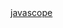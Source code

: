 <!DOCTYPE html>
<html>
<head>
  <title>
    Java study
  </title>
</head>
<body>
  <a href="D:\eclipse-workspace\java1008\src\org\opentutorials\javatutorilas\eclipse\helloscope.java">
    javascope</a>
</body>
</html>
